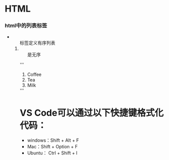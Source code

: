 # HTML

### html中的列表标签  
- <ol> 标签定义有序列表
- <ul>是无序 
'''
<ol>
  <li>Coffee</li>
  <li>Tea</li>
  <li>Milk</li>
</ol>
'''


# VS Code可以通过以下快捷键格式化代码：

- windows：Shift + Alt + F
- Mac：Shift + Option + F
- Ubuntu： Ctrl + Shift + I